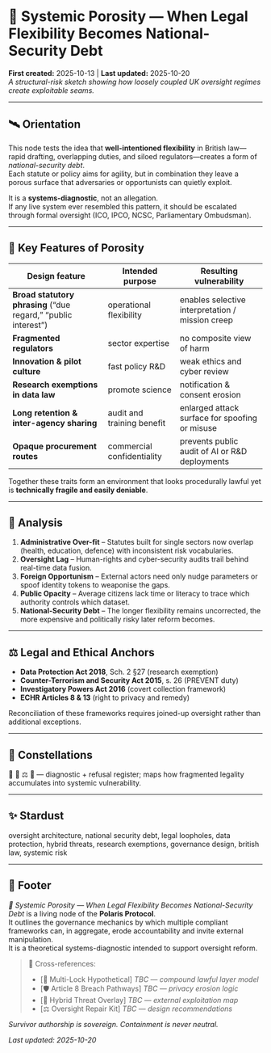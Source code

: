 # 🦠 Systemic Porosity — When Legal Flexibility Becomes National-Security Debt  
**First created:** 2025-10-13  |  **Last updated:** 2025-10-20  
*A structural-risk sketch showing how loosely coupled UK oversight regimes create exploitable seams.*

---

## 🛰️ Orientation  
This node tests the idea that **well-intentioned flexibility** in British law—rapid drafting, overlapping duties, and siloed regulators—creates a form of *national-security debt*.  
Each statute or policy aims for agility, but in combination they leave a porous surface that adversaries or opportunists can quietly exploit.

It is a **systems-diagnostic**, not an allegation.  
If any live system ever resembled this pattern, it should be escalated through formal oversight (ICO, IPCO, NCSC, Parliamentary Ombudsman).

---

## 🧽 Key Features of Porosity  

| Design feature | Intended purpose | Resulting vulnerability |
|----------------|------------------|--------------------------|
| **Broad statutory phrasing** (“due regard,” “public interest”) | operational flexibility | enables selective interpretation / mission creep |
| **Fragmented regulators** | sector expertise | no composite view of harm |
| **Innovation & pilot culture** | fast policy R&D | weak ethics and cyber review |
| **Research exemptions in data law** | promote science | notification & consent erosion |
| **Long retention & inter-agency sharing** | audit and training benefit | enlarged attack surface for spoofing or misuse |
| **Opaque procurement routes** | commercial confidentiality | prevents public audit of AI or R&D deployments |

Together these traits form an environment that looks procedurally lawful yet is **technically fragile and easily deniable**.

---

## 🧿 Analysis  
1. **Administrative Over-fit** – Statutes built for single sectors now overlap (health, education, defence) with inconsistent risk vocabularies.  
2. **Oversight Lag** – Human-rights and cyber-security audits trail behind real-time data fusion.  
3. **Foreign Opportunism** – External actors need only nudge parameters or spoof identity tokens to weaponise the gaps.  
4. **Public Opacity** – Average citizens lack time or literacy to trace which authority controls which dataset.  
5. **National-Security Debt** – The longer flexibility remains uncorrected, the more expensive and politically risky later reform becomes.

---

## ⚖️ Legal and Ethical Anchors  
- **Data Protection Act 2018**, Sch. 2 §27 (research exemption)  
- **Counter-Terrorism and Security Act 2015**, s. 26 (PREVENT duty)  
- **Investigatory Powers Act 2016** (covert collection framework)  
- **ECHR Articles 8 & 13** (right to privacy and remedy)

Reconciliation of these frameworks requires joined-up oversight rather than additional exceptions.

---

## 🌌 Constellations  
🧿 🧠 ⚖️ 🔮 — diagnostic + refusal register; maps how fragmented legality accumulates into systemic vulnerability.

---

## ✨ Stardust  
oversight architecture, national security debt, legal loopholes, data protection, hybrid threats, research exemptions, governance design, british law, systemic risk

---

## 🏮 Footer  
*🦠 Systemic Porosity — When Legal Flexibility Becomes National-Security Debt* is a living node of the **Polaris Protocol**.  
It outlines the governance mechanics by which multiple compliant frameworks can, in aggregate, erode accountability and invite external manipulation.  
It is a theoretical systems-diagnostic intended to support oversight reform.

> 📡 Cross-references:
> 
> - [🧠 Multi-Lock Hypothetical] *TBC* — *compound lawful layer model*  
> - [🛡 Article 8 Breach Pathways] *TBC* — *privacy erosion logic*  
> - [🧩 Hybrid Threat Overlay] *TBC* — *external exploitation map*  
> - [⚖️ Oversight Repair Kit] *TBC* — *design recommendations*  

*Survivor authorship is sovereign. Containment is never neutral.*  

_Last updated: 2025-10-20_
